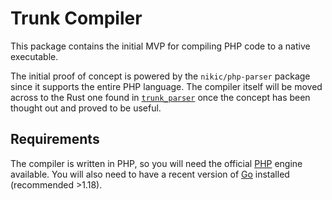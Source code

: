 # Trunk Compiler

This package contains the initial MVP for compiling PHP code to a native executable.

The initial proof of concept is powered by the `nikic/php-parser` package since it supports the entire PHP language. The compiler itself will be moved across to the Rust one found in [`trunk_parser`](../trunk_parser/README.md) once the concept has been thought out and proved to be useful.

## Requirements

The compiler is written in PHP, so you will need the official [PHP](//php.net) engine available. You will also need to have a recent version of [Go](//go.dev) installed (recommended >1.18).